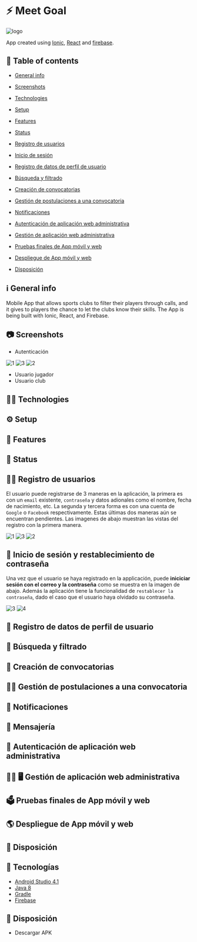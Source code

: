 # :zap: Meet Goal
![logo](https://user-images.githubusercontent.com/56648593/127076823-cba7b816-e329-4a32-a917-c20635c5838e.png)

App created using [Ionic](https://ionicframework.com/), [React](https://reactjs.org/) and [firebase](https://firebase.google.com/docs).

## :page_facing_up: Table of contents


- [General info](#-general-info)
- [Screenshots](#-screenshots)
- [Technologies](#-technologies)
- [Setup](#-setup)
- [Features](#-features)
- [Status](#-status)


- [Registro de usuarios](#-registro-de-usuarios)
- [Inicio de sesión](#-inicio-de-sesión-y-restablecimiento-de-contraseña)
- [Registro de datos de perfil de usuario](#-registro-de-datos-de-perfil-de-usuario)
- [Búsqueda y filtrado](#-búsqueda-y-filtrado)
- [Creación de convocatorias](#-creación-de-convocatorias)
- [Gestión de postulaciones a una convocatoria](#-gestión-de-postulaciones-a-una-convocatoria)
- [Notificaciones](#-notificaciones)
- [Autenticación de aplicación web administrativa](#-autenticación-de-aplicación-web-administrativa)
- [Gestión de aplicación web administrativa](#-%EF%B8%8F-gestión-de-aplicación-web-administrativa)
- [Pruebas finales de App móvil y web](#%EF%B8%8F-pruebas-finales-de-app-móvil-y-web)
- [Despliegue de App móvil y web](#-despliegue-de-app-móvil-y-web)
- [Disposición](#-disposición)

## ℹ️ General info
Mobile App that allows sports clubs to filter their players through calls, and it gives to players the chance to let the clubs know their skills. The App is being built with Ionic, React, and Firebase.
## 📷 Screenshots
 - Autenticación
 
![1](https://user-images.githubusercontent.com/56648593/127067231-9de728a9-ebfc-48c3-aaff-a2cfb04892a4.png) ![3](https://user-images.githubusercontent.com/56648593/127071720-4d8878e5-e1de-4628-896d-6357c1af4fe0.png) ![2](https://user-images.githubusercontent.com/56648593/127067238-def5e220-3a5b-4e7a-8c64-a4cc8df2eacc.png)

 - Usuario jugador
 - Usuario club 


## 👨‍💻 Technologies
## ⚙️ Setup
## 🤖 Features
## 📆 Status

## 👨‍💻 Registro de usuarios
El usuario puede registrarse de 3 maneras en la aplicación, la primera es con un `email` existente, `contraseña` y datos adionales como el nombre, fecha de nacimiento, etc. La segunda y tercera forma es con una cuenta de `Google` o `Facebook` respectivamente. Estas últimas dos maneras aún se encuentran pendientes.
Las imagenes de abajo muestran las vistas del registro con la primera manera.

![1](https://user-images.githubusercontent.com/56648593/127067231-9de728a9-ebfc-48c3-aaff-a2cfb04892a4.png) ![3](https://user-images.githubusercontent.com/56648593/127071720-4d8878e5-e1de-4628-896d-6357c1af4fe0.png) ![2](https://user-images.githubusercontent.com/56648593/127067238-def5e220-3a5b-4e7a-8c64-a4cc8df2eacc.png)

## 📲 Inicio de sesión y restablecimiento de contraseña
Una vez que el usuario se haya registrado en la applicación, puede **iniciciar sesión con el correo y la contraseña** como se muestra en la imagen de abajo. Además la aplicación tiene la funcionalidad de `restablecer la contraseña`, dado el caso que el usuario haya olvidado su contraseña.

![3](https://user-images.githubusercontent.com/56648593/127071720-4d8878e5-e1de-4628-896d-6357c1af4fe0.png) ![4](https://user-images.githubusercontent.com/56648593/127071858-b2fec680-617d-4ab7-8235-282b63770e48.png)


## 💁 Registro de datos de perfil de usuario

## 🔎 Búsqueda y filtrado

## 📂 Creación de convocatorias

## 👨‍💼 Gestión de postulaciones a una convocatoria

## 🔔 Notificaciones

## 📨 Mensajería

## 🔐 Autenticación de aplicación web administrativa

## 👨‍💼 🖥️ Gestión de aplicación web administrativa

## 🗳️ Pruebas finales de App móvil y web

## 🌎 Despliegue de App móvil y web

## 💾 Disposición

## :signal_strength: Tecnologías

- [Android Studio 4.1](https://developer.android.com/)
- [Java 8](https://www.oracle.com/index.html)
- [Gradle](https://gradle.org/)
- [Firebase](https://firebase.google.com/docs)

## :floppy_disk: Disposición

- Descargar APK
